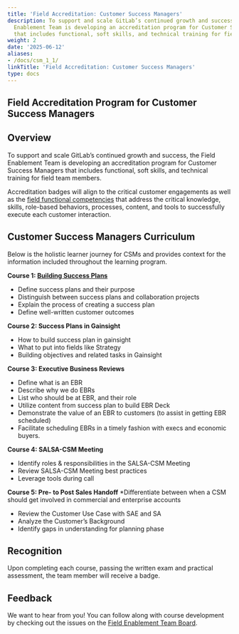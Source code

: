 ```yaml
---
title: 'Field Accreditation: Customer Success Managers'
description: To support and scale GitLab’s continued growth and success, the Field
  Enablement Team is developing an accreditation program for Customer Success Managers
  that includes functional, soft skills, and technical training for field team members
weight: 2
date: '2025-06-12'
aliases:
- /docs/csm_1_1/
linkTitle: 'Field Accreditation: Customer Success Managers'
type: docs
---
```


## Field Accreditation Program for Customer Success Managers

## Overview

To support and scale GitLab’s continued growth and success, the Field Enablement Team is developing an accreditation program for Customer Success Managers that includes functional, soft skills, and technical training for field team members.

Accreditation badges will align to the critical customer engagements as well as the [field functional competencies](/handbook/sales/training/field-functional-competencies/) that address the critical knowledge, skills, role-based behaviors, processes, content, and tools to successfully execute each customer interaction.

## Customer Success Managers Curriculum

Below is the holistic learner journey for CSMs and provides context for the information included throughout the learning program.

**Course 1: [Building Success Plans](https://gitlab.edcast.com/pathways/ECL-47775d76-4bc6-4fe8-bdde-07f6ffc56578)**

- Define success plans and their purpose
- Distinguish between success plans and collaboration projects
- Explain the process of creating a success plan
- Define well-written customer outcomes

**Course 2: Success Plans in Gainsight**

- How to build success plan in gainsight
- What to put into fields like Strategy
- Building objectives and related tasks in Gainsight

**Course 3: Executive Business Reviews**

- Define what is an EBR
- Describe why we do EBRs
- List who should be at EBR, and their role
- Utilize content from success plan to build EBR Deck
- Demonstrate the value of an EBR to customers (to assist in getting EBR scheduled)
- Facilitate scheduling EBRs in a timely fashion with execs and economic buyers.

**Course 4: SALSA-CSM Meeting**

- Identify roles & responsibilities in the SALSA-CSM Meeting
- Review SALSA-CSM Meeting best practices
- Leverage tools during call

**Course 5: Pre- to Post Sales Handoff**
*Differentiate between when a CSM should get involved in commercial and enterprise accounts

- Review the Customer Use Case with SAE and SA
- Analyze the Customer’s Background
- Identify gaps in understanding for planning phase

## Recognition

Upon completing each course, passing the written exam and practical assessment, the team member will receive a badge.

## Feedback

We want to hear from you! You can follow along with course development by checking out the issues on the [Field Enablement Team Board](https://gitlab.com/groups/gitlab-com/-/boards/2714682?label_name[]=Field%20Learning%20Programs).
